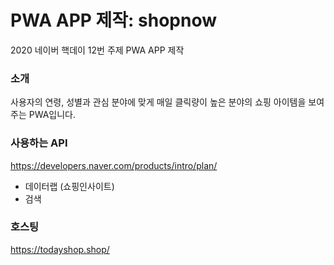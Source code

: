 # PWA APP 제작: shopnow

2020 네이버 핵데이 12번 주제 PWA APP 제작

### 소개

사용자의 연령, 성별과 관심 분야에 맞게 매일 클릭량이 높은 분야의 쇼핑 아이템을 보여주는 PWA입니다.

### 사용하는 API

https://developers.naver.com/products/intro/plan/
- 데이터랩 (쇼핑인사이트)
- 검색


### 호스팅
https://todayshop.shop/
